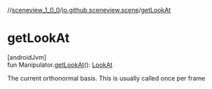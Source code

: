 //[sceneview_1_0_0](../../index.md)/[io.github.sceneview.scene](index.md)/[getLookAt](get-look-at.md)

# getLookAt

[androidJvm]\
fun Manipulator.[getLookAt](get-look-at.md)(): [LookAt](../io.github.sceneview.math/-look-at/index.md)

The current orthonormal basis. This is usually called once per frame
